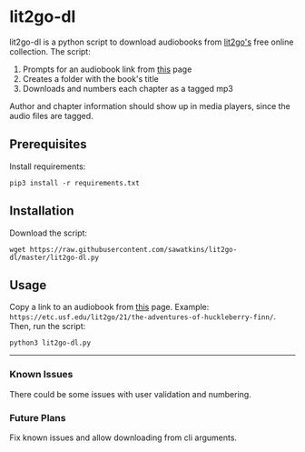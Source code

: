 # lit2go-dl
lit2go-dl is a python script to download audiobooks from [lit2go's](https://etc.usf.edu/lit2go/) free online collection. The script:
1. Prompts for an audiobook link from [this](https://etc.usf.edu/lit2go/books/) page
2. Creates a folder with the book's title
3. Downloads and numbers each chapter as a tagged mp3

Author and chapter information should show up in media players, since the audio files are tagged.

## Prerequisites
Install requirements:

    pip3 install -r requirements.txt
    
## Installation
Download the script:

    wget https://raw.githubusercontent.com/sawatkins/lit2go-dl/master/lit2go-dl.py

## Usage
Copy a link to an audiobook from [this](https://etc.usf.edu/lit2go/books/) page. Example: `https://etc.usf.edu/lit2go/21/the-adventures-of-huckleberry-finn/`. Then, run the script:

    python3 lit2go-dl.py


***    
### Known Issues
There could be some issues with user validation and numbering.

### Future Plans
Fix known issues and allow downloading from cli arguments.
